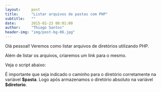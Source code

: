 ```yaml
---
layout:     post
title:      "Listar arquivos de pastas com PHP"
subtitle:   ""
date:       2015-02-23 00:01:00
author:     "Thiago Santos"
header-img: "img/post-bg-06.jpg"
---
```


<p>Olá pessoal! Veremos como listar arquivos de diretórios utilizando PHP.</p>

<p>Além de listar os arquivos, criaremos um link para o mesmo.</p>

<p>Veja o script abaixo:</p>

<div data-gist-id="dc3fb2f594d4ec843455" data-gist-show-loading="false"></div>

<p>É importante que seja indicado o caminho para o diretório corretamente na variável <strong>$pasta</strong>. Logo após armazenamos o diretório absoluto na variável <strong>$diretorio</strong>.</p>
